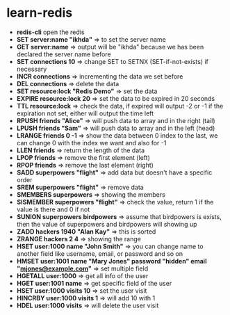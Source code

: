 # learn-redis

- **redis-cli** open the redis
- **SET server:name "ikhda"** => to set the server name
- **GET server:name** => output will be "ikhda" because we has been declared the server name before
- **SET connections 10** => change SET to SETNX (SET-if-not-exists) if necessary
- **INCR connections** => incrementing the data we set before
- **DEL connections** => delete the data
- **SET resource:lock "Redis Demo"** => set the data
- **EXPIRE resource:lock 20** => set the data to be expired in 20 seconds
- **TTL resource:lock** => check the data, if expired will output -2 or -1 if the expiration not set, either will output the time left
- **RPUSH friends "Alice"** => will push data to array and in the right (tail)
- **LPUSH friends "Sam"** => will push data to array and in the left (head)
- **LRANGE friends 0 -1** => show the data between 0 index to the last, we can change 0 with the index we want and also for -1
- **LLEN friends** => return the length of the data
- **LPOP friends** => remove the first element (left)
- **RPOP friends** => remove the last element (right)
- **SADD superpowers "flight"** => add data but doesn't have a specific order
- **SREM superpowers "flight"** => remove data
- **SMEMBERS superpowers** => showing the members
- **SISMEMBER superpowers "flight"** => check the value, return 1 if the value is there and 0 if not
- **SUNION superpowers birdpowers** => assume that birdpowers is exists, then the value of superpowers and birdpowers will showing up
- **ZADD hackers 1940 "Alan Kay"** => this is sorted
- **ZRANGE hackers 2 4** => showing the range
- **HSET user:1000 name "John Smith"** => you can change name to another field like username, email, or password and so on
- **HMSET user:1001 name "Mary Jones" password "hidden" email "mjones@example.com"** => set multiple field
- **HGETALL user:1000** => get all info of the user
- **HGET user:1001 name** => get specific field of the user
- **HSET user:1000 visits 10** => set the user visit
- **HINCRBY user:1000 visits 1** => will add 10 with 1
- **HDEL user:1000 visits** => will delete the user visit

